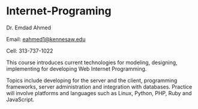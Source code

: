 # Internet-Programing

Dr. Emdad Ahmed

Email: eahmed1@kennesaw.edu

Cell: 313-737-1022

This course introduces current technologies for modeling, designing, implementing for developing Web Internet Programming.

Topics include developing for the server and the client, programming frameworks, server administration and integration with databases. Practice will involve platforms and languages such as Linux, Python, PHP, Ruby and JavaScript.
